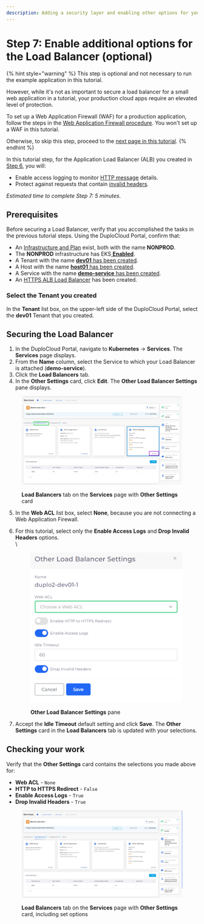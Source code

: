 ```yaml
---
description: Adding a security layer and enabling other options for your Load Balancer
---
```


# Step 7: Enable additional options for the Load Balancer (optional)

{% hint style="warning" %}
This step is optional and not necessary to run the example application in this tutorial.

However, while it's not as important to secure a load balancer for a small web application in a tutorial, your production cloud apps require an elevated level of protection.&#x20;

To set up a Web Application Firewall (WAF) for a production application, follow the steps in the [Web Application Firewall procedure](../../aws-services/web-application-firewall-waf.md). You won't set up a WAF in this tutorial.

Otherwise, to skip this step, proceed to the [next page in this tutorial](step-8-create-dns-name.md).
{% endhint %}

In this tutorial step, for the Application Load Balancer (ALB) you created in [Step 6](../quick-start-duplocloud-docker-services/step-6-create-loadbalancer.md), you will:&#x20;

* Enable access logging to monitor [HTTP message](https://en.wikipedia.org/wiki/HTTP\_message\_body) details.
* Protect against requests that contain [invalid headers](https://en.wikipedia.org/wiki/List\_of\_HTTP\_header\_fields).

_Estimated time to complete Step 7: 5 minutes._

## Prerequisites

Before securing a Load Balancer, verify that you accomplished the tasks in the previous tutorial steps.   Using the DuploCloud Portal, confirm that:

* An [Infrastructure and Plan](../step-1-infrastructure.md) exist, both with the name **NONPROD**.
* The **NONPROD** infrastructure has EKS[ **Enabled**](../step-1-infrastructure.md#check-your-work).&#x20;
* A Tenant with the name [**dev01** has been created](../step-2-tenant.md).
* A Host with the name [**host01** has been created](step-3-create-host.md).
* A Service with the name [**demo-service** has been created](step-5-create-app-via-k8s.md).
* An [HTTPS ALB Load Balancer](../quick-start-duplocloud-docker-services/step-6-create-loadbalancer.md) has been created.&#x20;

### Select the Tenant you created

In the **Tenant** list box, on the upper-left side of the DuploCloud Portal, select the **dev01** Tenant that you created.

## Securing the Load Balancer

1. In the DuploCloud Portal, navigate to **Kubernetes** -> **Services**. The **Services** page displays.
2. From the **Name** column, select the Service to which your Load Balancer is attached (**demo-service**).
3. Click the **Load Balancers** tab.
4. In the **Other Settings** card, click **Edit**. The **Other Load Balancer Settings** pane displays.

<figure><img src="../../../.gitbook/assets/LB final fakeout.png" alt=""><figcaption><p><strong>Load Balancers</strong> tab on the <strong>Services</strong> page with <strong>Other Settings</strong> card</p></figcaption></figure>

5. In the **Web ACL** list box, select **None**, because you are not connecting a Web Application Firewall.
6.  For this tutorial, select only the **Enable Access Logs** and **Drop Invalid Headers** options.\
    \


    <div align="left">

    <figure><img src="../../../.gitbook/assets/AWS_QS_25.png" alt=""><figcaption><p><strong>Other Load Balancer Settings</strong> pane</p></figcaption></figure>

    </div>


7. Accept the **Idle Timeout** default setting and click **Save**. The **Other Settings** card in the **Load Balancers** tab is updated with your selections.

## Checking your work

Verify that the **Other Settings** card contains the selections you made above for:

* **Web ACL** - `None`
* **HTTP to HTTPS Redirect** - `False`
* **Enable Access Logs** - `True`
* **Drop Invalid Headers** - `True`

<figure><img src="../../../.gitbook/assets/ihatethis.png" alt=""><figcaption><p><strong>Load Balancers</strong> tab on the <strong>Services</strong> page with <strong>Other Settings</strong> card, including set options </p></figcaption></figure>

